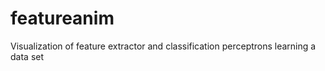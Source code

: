 # featureanim
Visualization of feature extractor and classification perceptrons learning a data set  
